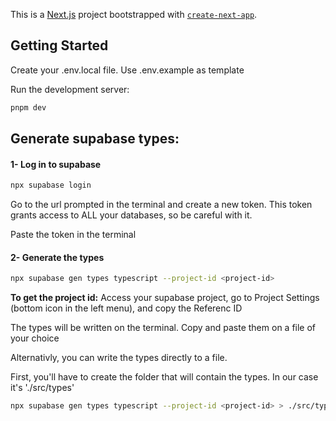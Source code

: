 This is a [Next.js](https://nextjs.org/) project bootstrapped with [`create-next-app`](https://github.com/vercel/next.js/tree/canary/packages/create-next-app).

## Getting Started
<p>Create your .env.local file. Use .env.example as template</p>

Run the development server:

```bash
pnpm dev
```

## Generate supabase types:
#### 1- Log in to supabase
```bash
npx supabase login
```

Go to the url prompted in the terminal and create a new token. This token grants access to ALL your databases, so be careful with it.

Paste the token in the terminal


#### 2- Generate the types
```bash
npx supabase gen types typescript --project-id <project-id>
```

<p><strong>To get the project id:</strong>
Access your supabase project, go to Project Settings (bottom icon in the left menu), and copy the Referenc ID</p>

The types will be written on the terminal. Copy and paste them on a file of your choice

Alternativly, you can write the types directly to a file.

First, you'll have to create the folder that will contain the types. In our case it's './src/types'

```bash
npx supabase gen types typescript --project-id <project-id> > ./src/types/datasbase.ts
```
